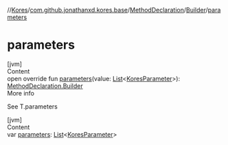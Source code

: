 //[Kores](../../../index.md)/[com.github.jonathanxd.kores.base](../../index.md)/[MethodDeclaration](../index.md)/[Builder](index.md)/[parameters](parameters.md)



# parameters  
[jvm]  
Content  
open override fun [parameters](parameters.md)(value: [List](https://kotlinlang.org/api/latest/jvm/stdlib/kotlin.collections/-list/index.html)<[KoresParameter](../../-kores-parameter/index.md)>): [MethodDeclaration.Builder](index.md)  
More info  


See T.parameters

  


[jvm]  
Content  
var [parameters](parameters.md): [List](https://kotlinlang.org/api/latest/jvm/stdlib/kotlin.collections/-list/index.html)<[KoresParameter](../../-kores-parameter/index.md)>  



